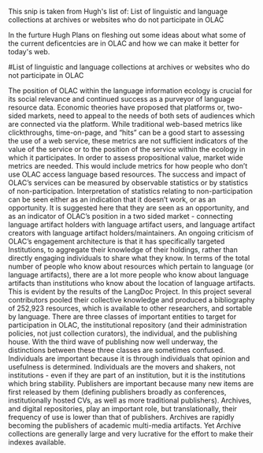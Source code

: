 This snip is taken from Hugh's list of: List of linguistic and language collections at archives or websites who do not participate in OLAC

In the furture Hugh Plans on fleshing out some ideas about what some of the current deficentcies are in OLAC and how we can make it better for today's web.

<snip>
#List of linguistic and language collections at archives or websites who do not participate in OLAC

The position of OLAC within the language information ecology is crucial for its social relevance and continued success as a purveyor of language resource data. Economic theories have proposed that platforms or, two-sided markets, need to appeal to the needs of both sets of audiences which are connected via the platform. While traditional web-based metrics like clickthroughs, time-on-page, and “hits” can be a good start to assessing the use of a web service, these metrics are not sufficient indicators of the value of the service or to the position of the service within the ecology in which it participates. In order to assess propositional value, market wide metrics are needed. This would include metrics for how people who don’t use OLAC access language based resources. The success and impact of OLAC’s services can be measured by observable statistics or by statistics of non-participation. Interpretation of statistics relating to non-participation can be seen either as an indication that it doesn’t work, or as an opportunity. It is suggested here that they are seen as an opportunity, and as an indicator of OLAC’s position in a two sided market - connecting language artifact holders with language artifact users, and language artifact creators with language artifact holders/maintainers.
An ongoing criticism of OLAC’s engagement architecture is that it has specifically targeted Institutions, to aggregate their knowledge of their holdings, rather than directly engaging individuals to share what they know. In terms of the total number of people who know about resources which pertain to language (or language artifacts), there are a lot more people who know about language artifacts than institutions who know about the location of language artifacts. This is evident by the results of the LangDoc Project. In this project several contributors pooled their collective knowledge and produced a bibliography of 252,923 resources, which is available to other researchers, and sortable by language.
There are three classes of important entities to target for participation in OLAC, the institutional repository (and their administration policies, not just collection curators), the individual, and the publishing house. With the third wave of publishing now well underway, the distinctions between these three classes are sometimes confused. Individuals are important because it is through individuals that opinion and usefulness is determined. Individuals are the movers and shakers, not institutions - even if they are part of an institution, but it is the institutions which bring stability. Publishers are important because many new items are first released by them (defining publishers broadly as conferences, institutionally hosted CVs, as well as more traditional publishers). Archives, and digital repositories,  play an important role, but translationally, their frequency of use is lower than that of publishers. Archives are rapidly becoming the publishers of academic multi-media artifacts. Yet Archive collections are generally large and very lucrative for the effort to make their indexes available.
<end snip>
